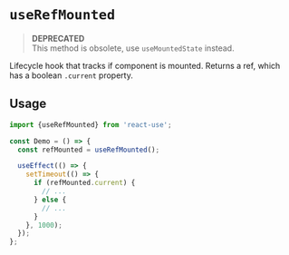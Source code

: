 # `useRefMounted`

>**DEPRECATED**  
>This method is obsolete, use `useMountedState` instead.

Lifecycle hook that tracks if component is mounted. Returns a ref, which has a
boolean `.current` property.


## Usage

```jsx
import {useRefMounted} from 'react-use';

const Demo = () => {
  const refMounted = useRefMounted();

  useEffect(() => {
    setTimeout(() => {
      if (refMounted.current) {
        // ...
      } else {
        // ...
      }
    }, 1000);
  });
};
```
